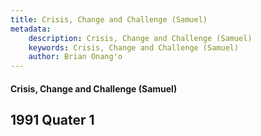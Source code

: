 ```yaml
---
title: Crisis, Change and Challenge (Samuel)
metadata:
    description: Crisis, Change and Challenge (Samuel)
    keywords: Crisis, Change and Challenge (Samuel)
    author: Brian Onang'o
---
```


#### Crisis, Change and Challenge (Samuel)

## 1991 Quater 1
